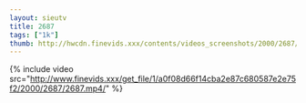 ```yaml
--- 
layout: sieutv
title: 2687
tags: ["1k"]
thumb: http://hwcdn.finevids.xxx/contents/videos_screenshots/2000/2687/preview.mp4.jpg
---
```

{% include video src="http://www.finevids.xxx/get_file/1/a0f08d66f14cba2e87c680587e2e75f2/2000/2687/2687.mp4/" %} 
